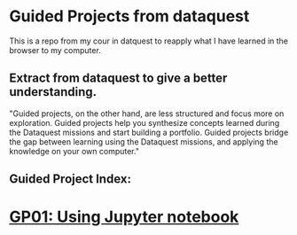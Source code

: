 # Guided Projects from dataquest

This is a repo from my cour in datquest to reapply what I have learned in the browser to my computer.

## Extract from dataquest  to give a better understanding.

"Guided projects, on the other hand, are less structured and focus more on exploration. Guided projects help you synthesize concepts learned during the Dataquest missions and start building a portfolio. Guided projects bridge the gap between learning using the Dataquest missions, and applying the knowledge on your own computer."

## Guided Project Index: 
# [GP01: Using Jupyter notebook](jupyter-files/GP01.ipynb)

